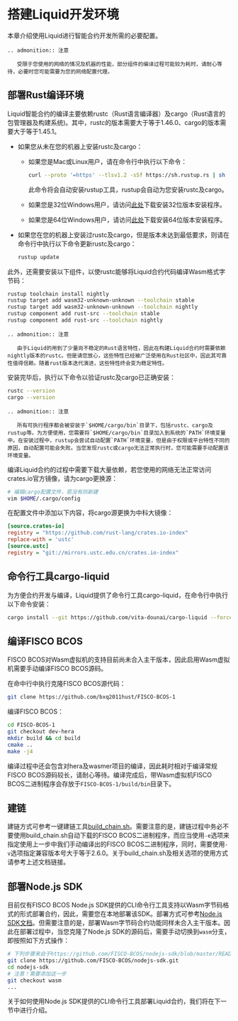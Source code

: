 # 搭建Liquid开发环境

本章介绍使用Liquid进行智能合约开发所需的必要配置。

```eval_rst
.. admonition:: 注意

   受限于您使用的网络的情况及机器的性能，部分组件的编译过程可能较为耗时，请耐心等待，必要时您可能需要为您的网络配置代理。
```

## 部署Rust编译环境

Liquid智能合约的编译主要依赖rustc（Rust语言编译器）及cargo（Rust语言的包管理器及构建系统)。其中，rustc的版本需要大于等于1.46.0、cargo的版本需要大于等于1.45.1。

- 如果您从未在您的机器上安装rustc及cargo：

  - 如果您是Mac或Linux用户，请在命令行中执行以下命令：

    ```bash
    curl --proto '=https' --tlsv1.2 -sSf https://sh.rustup.rs | sh
    ```

    此命令将会自动安装rustup工具，rustup会自动为您安装rustc及cargo。

  - 如果您是32位Windows用户，请访问[此处](https://static.rust-lang.org/rustup/dist/i686-pc-windows-msvc/rustup-init.exe)下载安装32位版本安装程序。

  - 如果您是64位Windows用户，请访问[此处](https://static.rust-lang.org/rustup/dist/x86_64-pc-windows-msvc/rustup-init.exe)下载安装64位版本安装程序。

- 如果您在您的机器上安装过rustc及cargo，但是版本未达到最低要求，则请在命令行中执行以下命令更新rustc及cargo：

  ```bash
  rustup update
  ```

此外，还需要安装以下组件，以使rustc能够将Liquid合约代码编译Wasm格式字节码：

```bash
rustup toolchain install nightly
rustup target add wasm32-unknown-unknown --toolchain stable
rustup target add wasm32-unknown-unknown --toolchain nightly
rustup component add rust-src --toolchain stable
rustup component add rust-src --toolchain nightly
```

```eval_rst
.. admonition:: 注意

   由于Liquid的用到了少量尚不稳定的Rust语言特性，因此在构建Liquid合约时需要依赖nightly版本的rustc。但是请您放心，这些特性已经被广泛使用在Rust社区中，因此其可靠性值得信赖。随着rust版本迭代演进，这些特性终会变为稳定特性。
```

安装完毕后，执行以下命令以验证rustc及cargo已正确安装：

```bash
rustc --version
cargo --version
```

```eval_rst
.. admonition:: 注意

   所有可执行程序都会被安装于`$HOME/cargo/bin`目录下，包括rustc、cargo及rustup等。为方便使用，您需要将`$HOME/cargo/bin`目录加入到系统的`PATH`环境变量中。在安装过程中，rustup会尝试自动配置`PATH`环境变量，但是由于权限或平台特性不同的原因，自动配置可能会失败。当您发现rustc或cargo无法正常执行时，您可能需要手动配置该环境变量。
```

编译Liquid合约的过程中需要下载大量依赖，若您使用的网络无法正常访问crates.io官方镜像，请为cargo更换源：

```bash
# 编辑cargo配置文件，若没有则新建
vim $HOME/.cargo/config
```

在配置文件中添加以下内容，将cargo源更换为中科大镜像：

```ini
[source.crates-io]
registry = "https://github.com/rust-lang/crates.io-index"
replace-with = 'ustc'
[source.ustc]
registry = "git://mirrors.ustc.edu.cn/crates.io-index"
```

## 命令行工具cargo-liquid

为方便合约开发与编译，Liquid提供了命令行工具cargo-liquid，在命令行中执行以下命令安装：

```bash
cargo install --git https://github.com/vita-dounai/cargo-liquid --force
```

## 编译FISCO BCOS

FISCO BCOS对Wasm虚拟机的支持目前尚未合入主干版本，因此启用Wasm虚拟机需要手动编译FISCO BCOS源码。

在命中行中执行克隆FISCO BCOS源代码：

```bash
git clone https://github.com/bxq2011hust/FISCO-BCOS-1
```

编译FISCO BCOS：

```bash
cd FISCO-BCOS-1
git checkout dev-hera
mkdir build && cd build
cmake ..
make -j4
```

编译过程中还会包含对hera及wasmer项目的编译，因此耗时相对于编译常规FISCO BCOS源码较长，请耐心等待。编译完成后，带Wasm虚拟机FISCO BCOS二进制程序会存放于`FISCO-BCOS-1/build/bin`目录下。

## 建链

建链方式可参考一键建链工具[build_chain.sh](https://fisco-bcos-documentation.readthedocs.io/zh_CN/latest/docs/installation.html#)。需要注意的是，建链过程中务必不要使用build_chain.sh自动下载的FISCO BCOS二进制程序，而应当使用`-e`选项来指定使用上一步中我们手动编译出的FISCO BCOS二进制程序，同时，需要使用`-v`选项指定兼容版本号大于等于2.6.0。关于build_chain.sh及相关选项的使用方式请参考上述文档链接。

## 部署Node.js SDK

目前仅有FISCO BCOS Node.js SDK提供的CLI命令行工具支持以Wasm字节码格式的形式部署合约，因此，需要您在本地部署该SDK。部署方式可参考[Node.js SDK文档](https://github.com/FISCO-BCOS/nodejs-sdk/blob/master/README.md)。但需要注意的是，部署Wasm字节码合约功能同样未合入主干版本。因此在部署过程中，当您克隆了Node.js SDK的源码后，需要手动切换到`wasm`分支，即按照如下方式操作：

```bash
# 下列步骤来自于https://github.com/FISCO-BCOS/nodejs-sdk/blob/master/README.md#%E4%BA%8Ccli%E5%B7%A5%E5%85%B7
git clone https://github.com/FISCO-BCOS/nodejs-sdk.git
cd nodejs-sdk
# 注意！需要添加这一步
git checkout wasm
...
```

关于如何使用Node.js SDK提供的CLI命令行工具部署Liquid合约，我们将在下一节中进行介绍。
